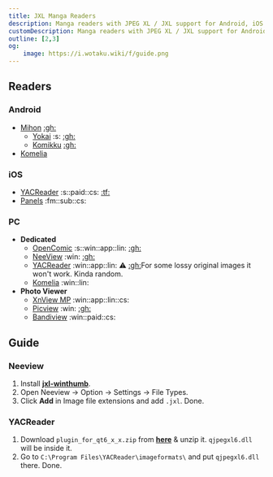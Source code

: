 ```yaml
---
title: JXL Manga Readers
description: Manga readers with JPEG XL / JXL support for Android, iOS & PC
customDescription: Manga readers with JPEG XL / JXL support for Android, iOS & PC
outline: [2,3]
og:
    image: https://i.wotaku.wiki/f/guide.png
---
```



<GradientCard title="JXL Manga Readers" description="Manga readers with JPEG XL / JXL support for Android, iOS & PC" theme="turquoise" variant="thin"/>

## Readers

### Android
- [Mihon](https://mihon.app/) [:gh:](https://github.com/mihonapp/mihon)
  - [Yokai](https://mihon.app/forks/Yokai/) :s: [:gh:](https://github.com/null2264/yokai)
  - [Komikku](https://komikku-app.github.io/) [:gh:](https://github.com/komikku-app/komikku)
- [Komelia](https://github.com/Snd-R/Komelia) <Badge type="info" text="Komga" />

### iOS
- [YACReader](https://apps.apple.com/app/id635717885) :s::paid::cs: [:tf:](https://testflight.apple.com/join/5zhB7sRP)
- [Panels](https://apps.apple.com/us/app/panels-comic-reader/id1236567663) :fm::sub::cs:

### PC
- **Dedicated**
  - [OpenComic](https://opencomic.app/) :s::win::app::lin: [:gh:](https://github.com/ollm/OpenComic)
  - [NeeView](https://neelabo.github.io/NeeView/en-us/) :win: [:gh:](https://github.com/neelabo/NeeView)
  - [YACReader](https://www.yacreader.com/) :win::app::lin: :warning: [:gh:](https://github.com/YACReader/yacreader)<tooltip>For some lossy original images it won't work. Kinda random.</tooltip>
  - [Komelia](https://github.com/Snd-R/Komelia) :win::lin: <Badge type="info" text="Komga" />
- **Photo Viewer**
  - [XnView MP](https://www.xnview.com/en/xnviewmp/) :win::app::lin::cs:
  - [Picview](https://picview.org/) :win: [:gh:](https://github.com/Ruben2776/PicView/)
  - [Bandiview](https://en.bandisoft.com/bandiview/) :win::paid::cs:

## Guide

### Neeview
1. Install [**jxl-winthumb**](https://github.com/saschanaz/jxl-winthumb).
2. Open Neeview -> Option -> Settings -> File Types.
3. Click **Add** in Image file extensions and add `.jxl`. Done.

### YACReader
1. Download `plugin_for_qt6_x_x.zip` from [**here**](https://github.com/novomesk/qt-jpegxl-image-plugin) & unzip it. `qjpegxl6.dll` will be inside it.
2. Go to `C:\Program Files\YACReader\imageformats\` and put `qjpegxl6.dll` there. Done.